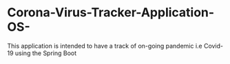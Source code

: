 # Corona-Virus-Tracker-Application-OS-
This application is intended to have a track of on-going pandemic i.e Covid-19 using the Spring Boot 
